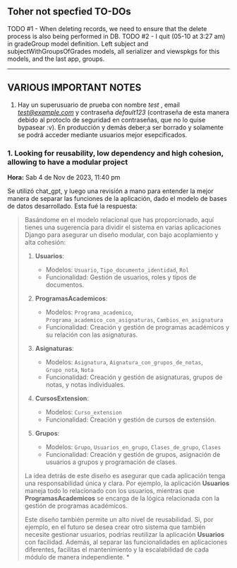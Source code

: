 ## Toher not specfied TO-DOs
TODO #1 - When deleting records, we need to ensure that the delete process is also being performed in DB.
TODO #2 - I quit (05-10 at 3:27 am) in gradeGroup model definition. Left subject and subjectWithGroupsOfGrades models, all serializer and viewspkgs for this models, and the last app, groups.


<hr>

## VARIOUS IMPORTANT NOTES

1. Hay un superusuario de prueba con nombre *test* , email *test@example.com* y contraseña *default123* (contraseña de esta manera debido al protoclo de seguridad en contraseñas, que no lo quise bypasear :v). En producción y demás deber;a ser borrado y solamente se podrá acceder mediante usuarios mejor esepcificados. 

### 1. Looking for reusability, low dependency and high cohesion, allowing to have a modular project
**Hora:** Sab 4 de Nov de 2023, 11:40 pm

Se utilizó chat_gpt, y luego una revisión a mano para entender la mejor manera de separar las funciones de la aplicación, dado el modelo de bases de datos desarrollado. Esta fué la respuesta:


> Basándome en el modelo relacional que has proporcionado, aquí tienes una sugerencia para dividir el sistema en varias aplicaciones Django para asegurar un diseño modular, con bajo acoplamiento y alta cohesión:
> 
> 1. **Usuarios**:
>    - Modelos: `Usuario`, `Tipo_documento_identidad`, `Rol`
>    - Funcionalidad: Gestión de usuarios, roles y tipos de documentos.
> 
> 2. **ProgramasAcademicos**:
>    - Modelos: `Programa_academico`, `Programa_academico_con_asignaturas`, `Cambios_en_asignatura`
>    - Funcionalidad: Creación y gestión de programas académicos y su relación con las asignaturas.
> 
> 3. **Asignaturas**:
>    - Modelos: `Asignatura`, `Aignatura_con_grupos_de_notas`, `Grupo_nota`, `Nota`
>    - Funcionalidad: Creación y gestión de asignaturas, grupos de notas, y notas individuales.
> 
> 4. **CursosExtension**:
>    - Modelos: `Curso_extension`
>    - Funcionalidad: Creación y gestión de cursos de extensión.
> 
> 5. **Grupos**:
>    - Modelos: `Grupo`, `Usuarios_en_grupo`, `Clases_de_grupo`, `Clases`
>    - Funcionalidad: Creación y gestión de grupos, asignación de usuarios a grupos y programación de clases.
> 
> La idea detrás de este diseño es asegurar que cada aplicación tenga una responsabilidad única y clara. Por ejemplo, la aplicación **Usuarios** maneja todo lo relacionado con los usuarios, mientras que **ProgramasAcademicos** se encarga de la lógica relacionada con la gestión de programas académicos.
> 
> Este diseño también permite un alto nivel de reusabilidad. Si, por ejemplo, en el futuro se desea crear otro sistema que también necesite gestionar usuarios, podrías reutilizar la aplicación **Usuarios** con facilidad. Además, al separar las funcionalidades en aplicaciones diferentes, facilitas el mantenimiento y la escalabilidad de cada módulo de manera independiente. *